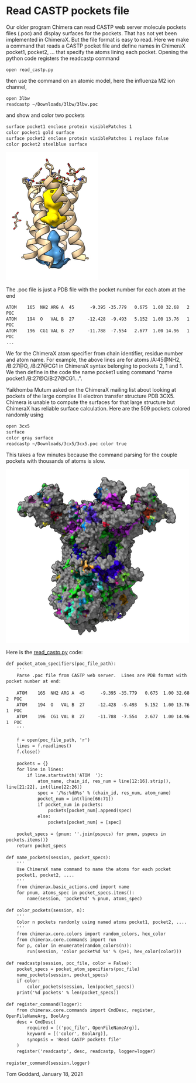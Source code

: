 # Read CASTP pockets file

Our older program Chimera can read CASTP web server molecule pockets files (.poc) and
display surfaces for the pockets.  That has not yet been implemented in ChimeraX.
But the file format is easy to read.  Here we make a command that reads a CASTP pocket
file and define names in ChimeraX pocket1, pocket2, ... that specify the atoms lining
each pocket.  Opening the python code registers the readcastp command

    open read_castp.py

then use the command on an atomic model, here the influenza M2 ion channel,

    open 3lbw
    readcastp ~/Downloads/3lbw/3lbw.poc

and show and color two pockets

    surface pocket1 enclose protein visiblePatches 1
    color pocket1 gold surface
    surface pocket2 enclose protein visiblePatches 1 replace false
    color pocket2 steelblue surface

<img src="3lbw_pockets.jpg" width=250>

The .poc file is just a PDB file with the pocket number for each atom at the end

    ATOM    165  NH2 ARG A  45      -9.395 -35.779   0.675  1.00 32.68   2  POC
    ATOM    194  O   VAL B  27     -12.428  -9.493   5.152  1.00 13.76   1  POC
    ATOM    196  CG1 VAL B  27     -11.788  -7.554   2.677  1.00 14.96   1  POC
    ...

We for the ChimeraX atom specifier from chain identifier, residue number and atom
name.  For example, the above lines are for atoms /A:45@NH2, /B:27@O, /B:27@CG1
in ChimeraX syntax belonging to pockets 2, 1 and 1. We then define in the code
the name pocket1 using command "name pocket1 /B:27@O/B:27@CG1...".

Yaikhomba Mutum asked on the ChimeraX mailing list about looking at pockets of
the large complex III electron transfer structure PDB 3CX5.  Chimera is unable to
compute the surfaces for that large structure but ChimeraX has reliable surface calculation.
Here are the 509 pockets colored randomly using

    open 3cx5
    surface
    color gray surface
    readcastp ~/Downloads/3cx5/3cx5.poc color true

This takes a few minutes because the command parsing for the couple pockets with
thousands of atoms is slow.

<img src="3cx5_pockets.jpg" width=500>

Here is the [read_castp.py](read_castp.py) code:

    def pocket_atom_specifiers(poc_file_path):
        '''
        Parse .poc file from CASTP web server.  Lines are PDB format with pocket number at end:

        ATOM    165  NH2 ARG A  45      -9.395 -35.779   0.675  1.00 32.68   2  POC
        ATOM    194  O   VAL B  27     -12.428  -9.493   5.152  1.00 13.76   1  POC
        ATOM    196  CG1 VAL B  27     -11.788  -7.554   2.677  1.00 14.96   1  POC
        '''

        f = open(poc_file_path, 'r')
        lines = f.readlines()
        f.close()

        pockets = {}
        for line in lines:
            if line.startswith('ATOM  '):
                atom_name, chain_id, res_num = line[12:16].strip(), line[21:22], int(line[22:26])
                spec = '/%s:%d@%s' % (chain_id, res_num, atom_name)
                pocket_num = int(line[66:71])
                if pocket_num in pockets:
                    pockets[pocket_num].append(spec)
                else:
                    pockets[pocket_num] = [spec]

        pocket_specs = {pnum: ''.join(pspecs) for pnum, pspecs in pockets.items()}
        return pocket_specs

    def name_pockets(session, pocket_specs):
        '''
        Use ChimeraX name command to name the atoms for each pocket
        pocket1, pocket2, ....
        '''
        from chimerax.basic_actions.cmd import name
        for pnum, atoms_spec in pocket_specs.items():
            name(session, 'pocket%d' % pnum, atoms_spec)

    def color_pockets(session, n):
        '''
        Color n pockets randomly using named atoms pocket1, pocket2, ....
        '''
        from chimerax.core.colors import random_colors, hex_color
        from chimerax.core.commands import run
        for p, color in enumerate(random_colors(n)):
            run(session, 'color pocket%d %s' % (p+1, hex_color(color)))

    def readcastp(session, poc_file, color = False):
        pocket_specs = pocket_atom_specifiers(poc_file)
        name_pockets(session, pocket_specs)
        if color:
            color_pockets(session, len(pocket_specs))
        print('%d pockets' % len(pocket_specs))

    def register_command(logger):
        from chimerax.core.commands import CmdDesc, register, OpenFileNameArg, BoolArg 
        desc = CmdDesc(
            required = [('poc_file', OpenFileNameArg)],
            keyword = [('color', BoolArg)],
            synopsis = 'Read CASTP pockets file'
        )
        register('readcastp', desc, readcastp, logger=logger)

    register_command(session.logger)

Tom Goddard, January 18, 2021
